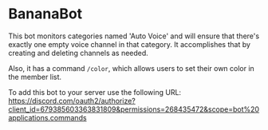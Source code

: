 # BananaBot
This bot monitors categories named 'Auto Voice' and will ensure that there's exactly one empty voice channel in that category. It accomplishes that by creating and deleting channels as needed.

Also, it has a command `/color`, which allows users to set their own color in the member list.

To add this bot to your server use the following URL:
https://discord.com/oauth2/authorize?client_id=679385603363831809&permissions=268435472&scope=bot%20applications.commands
